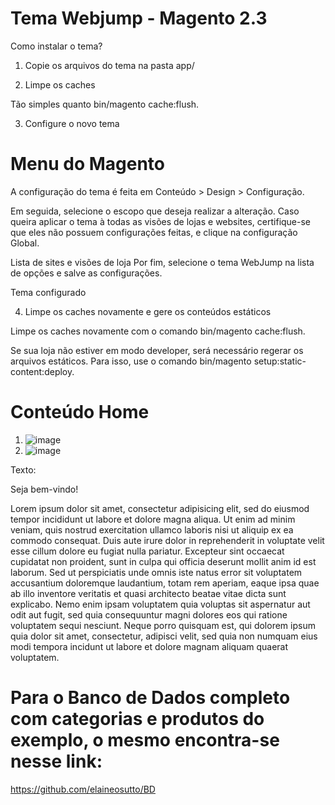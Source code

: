 # Tema Webjump - Magento 2.3

Como instalar o tema?
1. Copie os arquivos do tema na pasta app/

2. Limpe os caches

Tão simples quanto bin/magento cache:flush.

3. Configure o novo tema

# Menu do Magento
A configuração do tema é feita em Conteúdo > Design > Configuração.

Em seguida, selecione o escopo que deseja realizar a alteração. Caso queira aplicar o tema à todas as visões de lojas e websites, certifique-se que eles não possuem configurações feitas, e clique na configuração Global.

Lista de sites e visões de loja
Por fim, selecione o tema WebJump na lista de opções e salve as configurações.

Tema configurado

4. Limpe os caches novamente e gere os conteúdos estáticos

Limpe os caches novamente com o comando bin/magento cache:flush.

Se sua loja não estiver em modo developer, será necessário regerar os arquivos estáticos. Para isso, use o comando bin/magento setup:static-content:deploy.

# Conteúdo Home
1. ![image](https://user-images.githubusercontent.com/92882150/159350702-29fc8ee3-6321-4aa1-9475-f7259b1f826b.png)
2. ![image](https://user-images.githubusercontent.com/92882150/159350776-675fce2e-eb52-4eea-b862-8cfcab7f225f.png)

Texto:

Seja bem-vindo!

Lorem ipsum dolor sit amet, consectetur adipisicing elit, sed do eiusmod tempor incididunt ut labore et dolore magna aliqua. Ut enim ad minim veniam, quis nostrud exercitation ullamco laboris nisi ut aliquip ex ea commodo consequat. Duis aute irure dolor in reprehenderit in voluptate velit esse cillum dolore eu fugiat nulla pariatur. Excepteur sint occaecat cupidatat non proident, sunt in culpa qui officia deserunt mollit anim id est laborum. Sed ut perspiciatis unde omnis iste natus error sit voluptatem accusantium doloremque laudantium, totam rem aperiam, eaque ipsa quae ab illo inventore veritatis et quasi architecto beatae vitae dicta sunt explicabo. Nemo enim ipsam voluptatem quia voluptas sit aspernatur aut odit aut fugit, sed quia consequuntur magni dolores eos qui ratione voluptatem sequi nesciunt. Neque porro quisquam est, qui dolorem ipsum quia dolor sit amet, consectetur, adipisci velit, sed quia non numquam eius modi tempora incidunt ut labore et dolore magnam aliquam quaerat voluptatem.

# Para o Banco de Dados completo com categorias e produtos do exemplo, o mesmo encontra-se nesse link:
https://github.com/elaineosutto/BD
